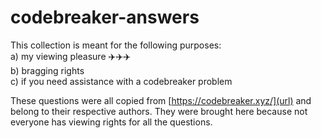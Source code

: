 # codebreaker-answers
This collection is meant for the following purposes:\
a) my viewing pleasure ✈️✈️✈️\
b) bragging rights\
c) if you need assistance with a codebreaker problem

These questions were all copied from [https://codebreaker.xyz/](url) and belong to their respective authors. 
They were brought here because not everyone has viewing rights for all the questions.
